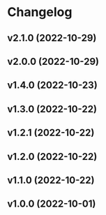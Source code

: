 # Changelog

<!--next-version-placeholder-->

## v2.1.0 (2022-10-29)


## v2.0.0 (2022-10-29)


## v1.4.0 (2022-10-23)


## v1.3.0 (2022-10-22)


## v1.2.1 (2022-10-22)


## v1.2.0 (2022-10-22)


## v1.1.0 (2022-10-22)


## v1.0.0 (2022-10-01)


